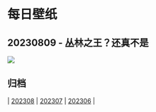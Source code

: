 # 每日壁纸

## 20230809 - 丛林之王？还真不是

![](https://www.bing.com/th?id=OHR.WorldLionDay_ZH-CN0525835107_UHD.jpg)

## 归档

| [202308](/202308/README.md)
| [202307](/202307/README.md)
| [202306](/202306/README.md)
|